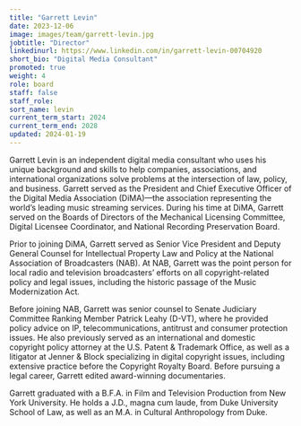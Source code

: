 ```yaml
---
title: "Garrett Levin"
date: 2023-12-06
image: images/team/garrett-levin.jpg
jobtitle: "Director"
linkedinurl: https://www.linkedin.com/in/garrett-levin-00704920
short_bio: "Digital Media Consultant"
promoted: true
weight: 4
role: board
staff: false
staff_role: 
sort_name: levin
current_term_start: 2024
current_term_end: 2028
updated: 2024-01-19
---
```


Garrett Levin is an independent digital media consultant who uses his unique background and skills to help companies, associations, and international organizations solve problems at the intersection of law, policy, and business. Garrett served as the President and Chief Executive Officer of the Digital Media Association (DiMA)&mdash;the association representing the world’s leading music streaming services. During his time at DiMA, Garrett served on the Boards of Directors of the Mechanical Licensing Committee, Digital Licensee Coordinator, and National Recording Preservation Board.

Prior to joining DiMA, Garrett served as Senior Vice President and Deputy General Counsel for Intellectual Property Law and Policy at the National Association of Broadcasters (NAB). At NAB, Garrett was the point person for local radio and television broadcasters’ efforts on all copyright-related policy and legal issues, including the historic passage of the Music Modernization Act.

Before joining NAB, Garrett was senior counsel to Senate Judiciary Committee Ranking Member Patrick Leahy (D-VT), where he provided policy advice on IP, telecommunications, antitrust and consumer protection issues. He also previously served as an international and domestic copyright policy attorney at the U.S. Patent & Trademark Office, as well as a litigator at Jenner & Block specializing in digital copyright issues, including extensive practice before the Copyright Royalty Board. Before pursuing a legal career, Garrett edited award-winning documentaries.

Garrett graduated with a B.F.A. in Film and Television Production from New York University. He holds a J.D., magna cum laude, from Duke University School of Law, as well as an M.A. in Cultural Anthropology from Duke.
